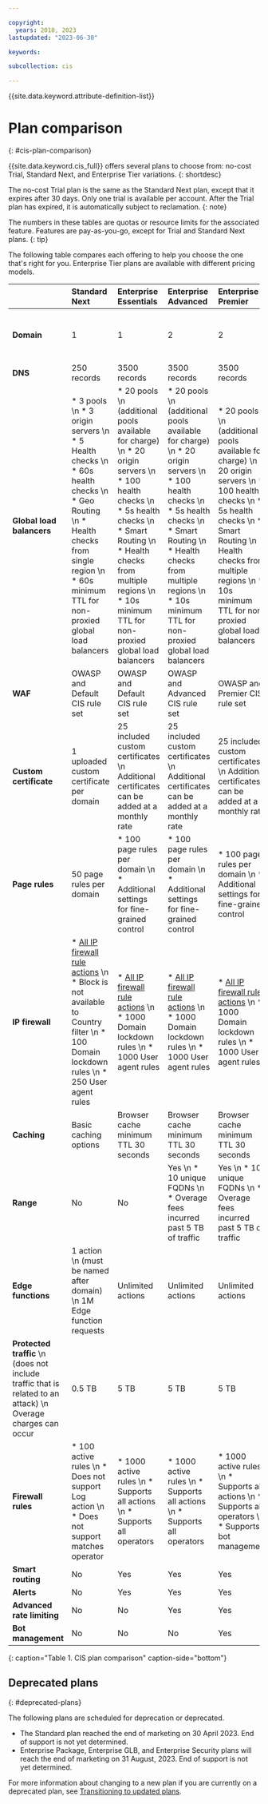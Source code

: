 ```yaml
---

copyright:
  years: 2018, 2023
lastupdated: "2023-06-30"

keywords:

subcollection: cis

---
```


{{site.data.keyword.attribute-definition-list}}

# Plan comparison
{: #cis-plan-comparison}

{{site.data.keyword.cis_full}} offers several plans to choose from: no-cost Trial, Standard Next, and Enterprise Tier variations.
{: shortdesc}

The no-cost Trial plan is the same as the Standard Next plan, except that it expires after 30 days. Only one trial is available per account. After the Trial plan has expired, it is automatically subject to reclamation.
{: note}

The numbers in these tables are quotas or resource limits for the associated feature. Features are pay-as-you-go, except for Trial and Standard Next plans.
{: tip}

The following table compares each offering to help you choose the one that's right for you. Enterprise Tier plans are available with different pricing models.

| |Standard Next|Enterprise Essentials|Enterprise Advanced|Enterprise Premier|Enterprise Usage|
| :------- | :------- | :--------- | :------------ | :--------- | :--------- |
|**Domain**|1|1|2|2|Up to 1000, but recommend no more than 20|
|**DNS**|250 records|3500 records|3500 records|3500 records|3500 records|
|**Global load balancers**|* 3 pools \n * 3 origin servers \n * 5 Health checks \n * 60s health checks \n * Geo Routing \n * Health checks from single region \n * 60s minimum TTL for non-proxied global load balancers |* 20 pools  \n (additional pools available for charge)  \n * 20 origin servers \n * 100 health checks \n * 5s health checks \n * Smart Routing \n * Health checks from multiple regions \n * 10s minimum TTL for non-proxied global load balancers |* 20 pools  \n (additional pools available for charge) \n * 20 origin servers \n  * 100 health checks \n * 5s health checks \n * Smart Routing \n * Health checks from multiple regions \n * 10s minimum TTL for non-proxied global load balancers|* 20 pools  \n (additional pools available for charge)  \n * 20 origin servers  \n * 100 health checks  \n * 5s health checks  \n * Smart Routing  \n * Health checks from multiple regions  \n * 10s minimum TTL for non-proxied global load balancers|* Up to 100 pools \n * 100 origin servers \n * Up to 100 health checks \n * 5s health checks \n * Smart Routing \n * Health checks from multiple regions \n * 10s minimum TTL for non-proxied global load balancers|
|**WAF**|OWASP and Default CIS rule set|OWASP and Default CIS rule set|OWASP and Advanced CIS rule set|OWASP and Premier CIS rule set|OWASP and Default CIS rule set|
|**Custom certificate**|1 uploaded custom certificate per domain|25 included custom certificates  \n Additional certificates can be added at a monthly rate|25 included custom certificates  \n Additional certificates can be added at a monthly rate|25 included custom certificates  \n Additional certificates can be added at a monthly rate|1 uploaded custom certificate per domain|
|**Page rules**|50 page rules per domain|* 100 page rules per domain \n * Additional settings for fine-grained control|* 100 page rules per domain \n * Additional settings for fine-grained control|* 100 page rules per domain \n * Additional settings for fine-grained control|* 100 page rules per domain \n * Additional settings for fine-grained control|
|**IP firewall**|* [All IP firewall rule actions](/docs/cis?topic=cis-actions) \n * Block is not available to Country filter \n * 100 Domain lockdown rules \n * 250 User agent rules|* [All IP firewall rule actions](/docs/cis?topic=cis-actions) \n * 1000 Domain lockdown rules \n * 1000 User agent rules|* [All IP firewall rule actions](/docs/cis?topic=cis-actions) \n * 1000 Domain lockdown rules \n * 1000 User agent rules|* [All IP firewall rule actions](/docs/cis?topic=cis-actions) \n * 1000 Domain lockdown rules \n * 1000 User agent rules|* [All IP firewall rule actions](/docs/cis?topic=cis-actions) \n * 1000 Domain lockdown rules \n * 1000 User agent rules|
|**Caching**|Basic caching options|Browser cache minimum TTL 30 seconds|Browser cache minimum TTL 30 seconds|Browser cache minimum TTL 30 seconds|Advanced caching options|
|**Range**|No|No|Yes \n * 10 unique FQDNs \n * Overage fees incurred past 5 TB of traffic|Yes \n * 10 unique FQDNs \n * Overage fees incurred past 5 TB of traffic|Yes \n * 10 unique FQDNs|
|**Edge functions**|1 action \n (must be named after domain) \n 1M Edge function requests|Unlimited actions|Unlimited actions|Unlimited actions|Unlimited actions|
|**Protected traffic**   \n (does not include traffic that is related to an attack)  \n Overage charges can occur|0.5 TB |5 TB|5 TB|5 TB |5 TB|
|**Firewall rules**|* 100 active rules \n * Does not support Log action \n * Does not support matches operator|* 1000 active rules \n * Supports all actions \n * Supports all operators|* 1000 active rules \n * Supports all actions \n * Supports all operators|* 1000 active rules \n * Supports all actions \n * Supports all operators  \n * Supports bot management|* 1000 active rules \n * Supports all actions \n * Supports all operators|
|**Smart routing**|No|Yes|Yes|Yes|Yes|
|**Alerts**|No|Yes|Yes|Yes|Yes|
|**Advanced rate limiting**|No|No|Yes|Yes|Yes|
|**Bot management**|No|No|No|Yes|No|
{: caption="Table 1. CIS plan comparison" caption-side="bottom"}

## Deprecated plans
{: #deprecated-plans}

The following plans are scheduled for deprecation or deprecated.

* The Standard plan reached the end of marketing on 30 April 2023. End of support is not yet determined.
* Enterprise Package, Enterprise GLB, and Enterprise Security plans will reach the end of marketing on 31 August, 2023. End of support is not yet determined.

For more information about changing to a new plan if you are currently on a deprecated plan, see [Transitioning to updated plans](/docs/cis?topic=cis-transition-plans).
